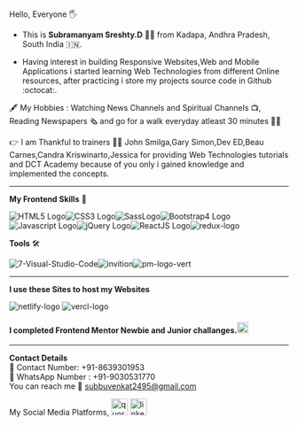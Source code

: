 Hello, Everyone :raised_hand_with_fingers_splayed:

* This is **Subramanyam Sreshty.D** :man_technologist:   from Kadapa, Andhra Pradesh, South India :india:.

* Having interest in building Responsive Websites,Web and Mobile Applications i started learning Web Technologies from different Online resources, after practicing i store my projects source code in Github :octocat:.

:fountain_pen: My Hobbies : Watching News Channels and Spiritual Channels :tv:, Reading Newspapers :newspaper_roll: and go for a walk everyday atleast 30 minutes :walking_man:

:point_right: I am Thankful to trainers :man_teacher: John Smilga,Gary Simon,Dev ED,Beau Carnes,Candra Kriswinarto,Jessica for providing Web Technologies tutorials and DCT Academy because of you only i gained knowledge and implemented the concepts.

---

**My Frontend Skills** :metal:

![HTML5 Logo](https://user-images.githubusercontent.com/57181459/122751581-97a0b900-d2ad-11eb-92ec-25eba3847576.JPG)![CSS3 Logo](https://user-images.githubusercontent.com/57181459/122751588-98d1e600-d2ad-11eb-92a8-22e0d12f599d.png)![SassLogo](https://user-images.githubusercontent.com/57181459/122751603-9e2f3080-d2ad-11eb-8baf-486e35711217.png)![Bootstrap4 Logo](https://user-images.githubusercontent.com/57181459/122751607-9ec7c700-d2ad-11eb-937f-3a1875693e85.jpg)![Javascript Logo](https://user-images.githubusercontent.com/57181459/122751608-9f605d80-d2ad-11eb-84f6-af72bd2b3794.jpg)![jQuery Logo](https://user-images.githubusercontent.com/57181459/122751639-a6876b80-d2ad-11eb-88f1-63ec9541aad0.png)![ReactJS Logo](https://user-images.githubusercontent.com/57181459/122751612-9ff8f400-d2ad-11eb-8137-ed37be98629d.png)![redux-logo](https://user-images.githubusercontent.com/57181459/142138278-4bd7cc80-f7d7-4c21-8d59-d8b839b4f259.jpg)

**Tools** :hammer_and_wrench:

![7-Visual-Studio-Code](https://user-images.githubusercontent.com/57181459/142139339-549b4a48-f5bd-4542-942d-7152141bda8e.jpg)![invition](https://user-images.githubusercontent.com/57181459/142139388-85c00271-b4c0-4d90-92c6-a6869b3fed5f.png)![pm-logo-vert](https://user-images.githubusercontent.com/57181459/142139312-4e01106e-c1a4-4485-837e-194b69aea0b4.jpg)

---

**I use these Sites to host my Websites**

![netlify-logo](https://user-images.githubusercontent.com/57181459/122751660-ae471000-d2ad-11eb-8bf2-0611a5c698d3.jpg)
![vercl-logo](https://user-images.githubusercontent.com/57181459/122751671-b1da9700-d2ad-11eb-8090-923a91c14b04.png)

#### I completed Frontend Mentor Newbie and Junior challanges.[<img src='https://www.frontendmentor.io/static/images/logo-desktop.svg' height='20' alt='front-end-mentor'>](https://www.frontendmentor.io/profile/Subbu23M)

---
**Contact Details** <br/>
:calling: Contact Number: +91-8639301953 <br/>
:calling: WhatsApp Number : +91-9030531770 <br/>
You can reach me :e-mail: subbuvenkat2495@gmail.com


My Social Media Platforms,
[<img src='https://cdn.jsdelivr.net/npm/simple-icons@3.0.1/icons/quora.svg' alt='quora' height='30'>](https://www.quora.com/profile/Subramanyam-Sreshty-D) [<img src='https://findicons.com/files/icons/1982/social_me/60/linkedin.png' height='30' alt='linkedin-logo'/>](https://www.linkedin.com/in/subramanyam-sreshty-d-b16aa21b4/")
